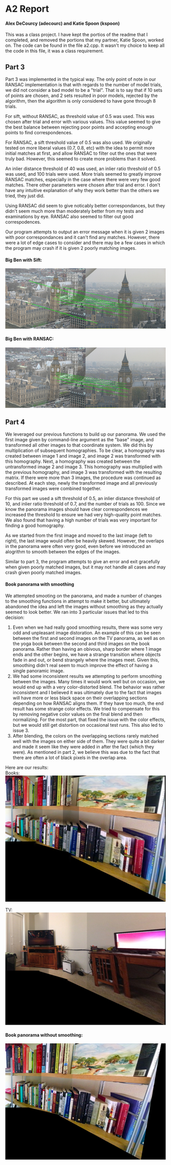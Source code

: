 # A2 Report
#### Alex DeCourcy (adecourc) and Katie Spoon (kspoon) 

This was a class project. I have kept the portios of the readme that I completed, and removed the portions that my partner, Katie Spoon, worked on. The code can be found in the file a2.cpp. It wasn't my choice to keep all the code in this file, it was a class requirement.

## Part 3
Part 3 was implemented in the typical way. The only point of note in our RANSAC implementation is that with regards to the number of model trials, we did not consider a bad model to be a "trial". That is to say that if 10 sets of points are chosen, and 2 sets resulted in poor models, rejected by the algorithm, then the algorithm is only considered to have gone through 8 trials.

For sift, without RANSAC, as threshold value of 0.5 was used. This was chosen after trial and error with various values. This value seemed to give the best balance between rejecting poor points and accepting enough points to find correspondences.

For RANSAC, a sift threshold value of 0.5 was also used. We originally tested on more liberal values (0.7, 0.8, etc) with the idea to permit more initial matches at first, and allow RANSAC to filter out the ones that were truly bad. However, this seemed to create more problems than it solved.

An inlier distance threshold of 40 was used, an inlier ratio threshold of 0.5 was used, and 100 trials were used. More trials seemed to greatly improve RANSAC matches, especially in the case where there were very few good matches. There other parameters were chosen after trial and error. I don't have any intuitive explanation of why they work better than the others we tried, they just did.

Using RANSAC did seem to give noticably better correspondances, but they didn't seem much more than moderately better from my tests and examinations by eye. RANSAC also seemed to filter out good correspodences.

Our program attempts to output an error message when it is given 2 images with poor correspondances and it can't find any matches. However, there were a lot of edge cases to consider and there may be a few cases in which the program may crash if it is given 2 poorly matching images.

#### Big Ben with Sift:
![alt_text](sift%20-%20Big%20Ben.png)

#### Big Ben with RANSAC:
![alt_text](ransac%20-%20Big%20Ben.png)

## Part 4
We leveraged our previous functions to build up our panorama. We used the first image given by command-line argument as the "base" image, and transformed all other images to that coordinate system. We did this by multiplication of subsequent homographies. To be clear, a homography was created between image 1 and image 2, and image 2 was transformed with this homography. Next, a homography was created between the untransformed image 2 and image 3. This homography was multiplied with the previous homography, and image 3 was transformed with the resulting matrix. If there were more than 3 images, the procedure was continued as described. At each step, newly the transformed image and all previously transformed images were combined together.

For this part we used a sift threshold of 0.5, an inlier distance threshold of 10, and inlier ratio threshold of 0.7, and the number of trials as 100. Since we know the panorama images should have clear correspondences we increased the threshold to ensure we had very high-quality point matches. We also found that having a high number of trials was very important for finding a good homography.

As we started from the first image and moved to the last image (left to right), the last image would often be heavily skewed. However, the overlaps in the panorama were often very good, even before we introduced an alogrithm to smooth between the edges of the images.

Similar to part 3, the program attempts to give an error and exit gracefully when given poorly matched images, but it may not handle all cases and may crash given poorly matched images.

#### Book panorama with smoothing
We attempted smooting on the panorama, and made a number of changes to the smoothing functions in attempt to make it better, but ultimately abandoned the idea and left the images without smoothing as they actually seemed to look better. We ran into 3 particular issues that led to this decision:

1) Even when we had really good smoothing results, there was some very odd and unpleasant image distoration. An example of this can be seen between the first and second images on the TV panorama, as well as on the yoga book between the second and third images on the book panorama. Rather than having an obivous, sharp border where 1 image ends and the other begins, we have a strange transition where objects fade in and out, or bend strangely where the images meet. Given this, smoothing didn't real seem to much improve the effect of having a single panoramic image.
2) We had some inconsistent results we attempting to perform smoothing between the images. Many times it would work well but on occasion, we would end up with a very color-distorted blend. The behavior was rather inconsistent and I believed it was ultimately due to the fact that images will have more or less black space on their overlapping sections depending on how RANSAC aligns them. If they have too much, the end result has some strange color effects. We tried to compensate for this by removing negative color values on the final blend and then normalizing. For the most part, that fixed the issue with the color effects, but we would still get distortion on occasional test runs. This also led to issue 3.
3) After blending, the colors on the overlapping sections rarely matched well with the images on either side of them. They were quite a bit darker and made it seem like they were added in after the fact (which they were). As mentioned in part 2, we believe this was due to the fact that there are often a lot of black pixels in the overlap area.

Here are our results:  
Books:  
![alt_text](panorama%20books%20-%20stitch.png)

TV:  
![alt_text](panorama%20TV%20-%20stitch.png)

#### Book panorama without smoothing:
![alt_text](panaroma%20books%20-%20no%20stitch.png)















